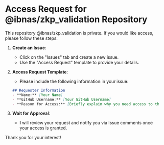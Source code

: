 # Access Request for @ibnas/zkp_validation Repository  

This repository @ibnas/zkp_validation is private. If you would like access, please follow these steps:  

1. **Create an Issue**:  
   - Click on the "Issues" tab and create a new issue.  
   - Use the "Access Request" template to provide your details.  

2. **Access Request Template**:  
   - Please include the following information in your issue:  

   ```markdown  
   ## Requester Information  
   - **Name:** [Your Name]  
   - **GitHub Username:** [Your GitHub Username]  
   - **Reason for Access:** [Briefly explain why you need access to this repository.]  
   ```  

3. **Wait for Approval**:   
   - I will review your request and notify you via Issue comments once your access is granted.  

Thank you for your interest!  
